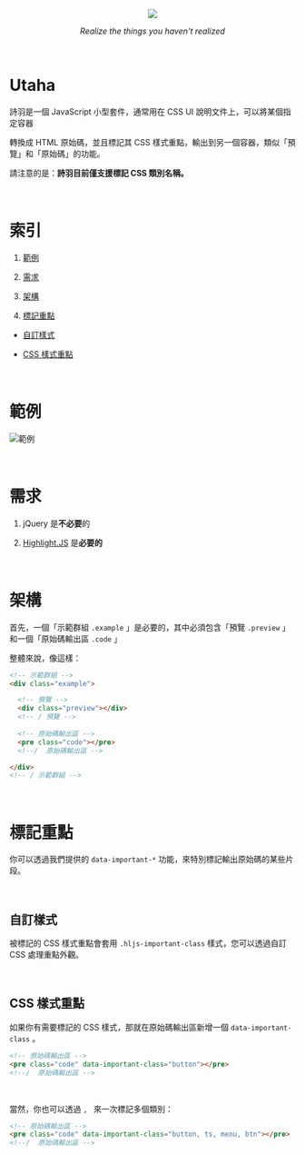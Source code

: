 <p align="center">
  <img src="http://imgur.com/WdzQQZE.png"/>
</p>
<p align="center">
  <i>Realize the things you haven't realized</i>
</p>

&nbsp;

# Utaha

詩羽是一個 JavaScript 小型套件，通常用在 CSS UI 說明文件上，可以將某個指定容器

轉換成 HTML 原始碼，並且標記其 CSS 樣式重點，輸出到另一個容器，類似「預覽」和「原始碼」的功能。

請注意的是：**詩羽目前僅支援標記 CSS 類別名稱。**

&nbsp;

# 索引

1. [範例](#範例)

2. [需求](#需求)

3. [架構](#架構)
 
4. [標記重點](#標記重點)

  * [自訂樣式](#自訂樣式)
  
  * [CSS 樣式重點](#css-樣式重點)

&nbsp;

# 範例

![範例](http://imgur.com/x2KuEyg.png)

&nbsp;

# 需求

1. jQuery 是**不必要**的

2. [Highlight.JS](https://highlightjs.org/) 是**必要的**

&nbsp;

# 架構

首先，一個「示範群組 `.example` 」是必要的，其中必須包含「預覽 `.preview` 」和一個「原始碼輸出區 `.code` 」

整體來說，像這樣：

```html
<!-- 示範群組 -->
<div class="example">

  <!-- 預覽 -->
  <div class="preview"></div>
  <!-- / 預覽 -->
    
  <!-- 原始碼輸出區 -->
  <pre class="code"></pre>
  <!--/  原始碼輸出區 -->

</div>
<!-- / 示範群組 -->
```

&nbsp;

# 標記重點

你可以透過我們提供的 `data-important-*` 功能，來特別標記輸出原始碼的某些片段。

&nbsp;

## 自訂樣式

被標記的 CSS 樣式重點會套用 `.hljs-important-class` 樣式，您可以透過自訂 CSS 處理重點外觀。

&nbsp;

## CSS 樣式重點

如果你有需要標記的 CSS 樣式，那就在原始碼輸出區新增一個 `data-important-class` 。

```html
<!-- 原始碼輸出區 -->
<pre class="code" data-important-class="button"></pre>
<!--/  原始碼輸出區 -->
```

&nbsp;

當然，你也可以透過 `, ` 來一次標記多個類別：

```html
<!-- 原始碼輸出區 -->
<pre class="code" data-important-class="button, ts, menu, btn"></pre>
<!--/  原始碼輸出區 -->
```
